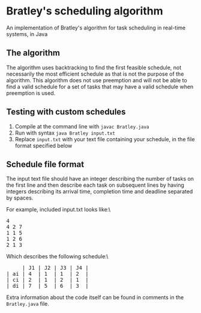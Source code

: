 # Bratley's scheduling algorithm
An implementation of Bratley's algorithm for task scheduling in real-time systems, in Java
## The algorithm
The algorithm uses backtracking to find the first feasible schedule, not necessarily the most efficient schedule as that is not the purpose of the algorithm. This algorithm does not use preemption and will not be able to find a valid schedule for a set of tasks that may have a valid schedule when preemption is used.
## Testing with custom schedules
1. Compile at the command line with `javac Bratley.java`
2. Run with syntax `java Bratley input.txt`
3. Replace `input.txt` with your text file containing your schedule, in the file format specified below
## Schedule file format
The input text file should have an integer describing the number of tasks on the first line and then describe each task on subsequent lines by having integers describing its arrival time, completion time and deadline separated by spaces.

For example, included input.txt looks like:\
<pre>4
4 2 7
1 1 5
1 2 6
2 1 3</pre>

Which describes the following schedule:\
<pre>     | J1 | J2 | J3 | J4 |
| ai | 4  | 1  | 1  | 2  |
| ci | 2  | 1  | 2  | 1  |
| di | 7  | 5  | 6  | 3  |</pre>
Extra information about the code itself can be found in comments in the `Bratley.java` file.

